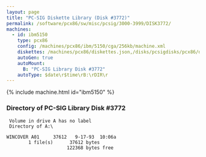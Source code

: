 ```yaml
---
layout: page
title: "PC-SIG Diskette Library (Disk #3772)"
permalink: /software/pcx86/sw/misc/pcsig/3000-3999/DISK3772/
machines:
  - id: ibm5150
    type: pcx86
    config: /machines/pcx86/ibm/5150/cga/256kb/machine.xml
    diskettes: /machines/pcx86/diskettes.json,/disks/pcsigdisks/pcx86/diskettes.json
    autoGen: true
    autoMount:
      B: "PC-SIG Library Disk #3772"
    autoType: $date\r$time\rB:\rDIR\r
---
```


{% include machine.html id="ibm5150" %}

### Directory of PC-SIG Library Disk #3772

     Volume in drive A has no label
     Directory of A:\

    WINCOVER A01     37612   9-17-93  10:06a
            1 file(s)      37612 bytes
                          122368 bytes free

